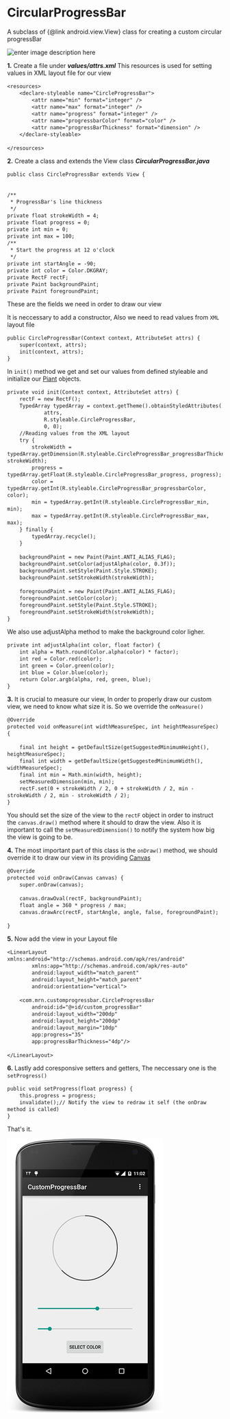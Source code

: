 # CircularProgressBar
A subclass of {@link android.view.View} class for creating a custom circular progressBar

![enter image description here][4]

**1.** Create a file under ***values/attrs.xml***
This resources is used for setting values in XML layout file for our view

    <resources>
        <declare-styleable name="CircleProgressBar">
            <attr name="min" format="integer" />
            <attr name="max" format="integer" />
            <attr name="progress" format="integer" />
            <attr name="progressbarColor" format="color" />
            <attr name="progressBarThickness" format="dimension" />
        </declare-styleable>
    
    </resources>

**2.** Create a class and extends the View class ***CircularProgressBar.java***

    public class CircleProgressBar extends View {
    
    
    /**
     * ProgressBar's line thickness
     */
    private float strokeWidth = 4;
    private float progress = 0;
    private int min = 0;
    private int max = 100;
    /**
     * Start the progress at 12 o'clock
     */
    private int startAngle = -90;
    private int color = Color.DKGRAY;
    private RectF rectF;
    private Paint backgroundPaint;
    private Paint foregroundPaint;


These are the fields we need in order to draw our view

It is neccessary to add a constructor, Also we need to read values from `XML` layout file

    public CircleProgressBar(Context context, AttributeSet attrs) {
        super(context, attrs);
        init(context, attrs);
    }

In `init()` method we get and set our values from defined styleable and initialize our [Piant][2] objects.

    private void init(Context context, AttributeSet attrs) {
        rectF = new RectF();
        TypedArray typedArray = context.getTheme().obtainStyledAttributes(
                attrs,
                R.styleable.CircleProgressBar,
                0, 0);
        //Reading values from the XML layout
        try {
            strokeWidth = typedArray.getDimension(R.styleable.CircleProgressBar_progressBarThickness, strokeWidth);
            progress = typedArray.getFloat(R.styleable.CircleProgressBar_progress, progress);
            color = typedArray.getInt(R.styleable.CircleProgressBar_progressbarColor, color);
            min = typedArray.getInt(R.styleable.CircleProgressBar_min, min);
            max = typedArray.getInt(R.styleable.CircleProgressBar_max, max);
        } finally {
            typedArray.recycle();
        }
    
        backgroundPaint = new Paint(Paint.ANTI_ALIAS_FLAG);
        backgroundPaint.setColor(adjustAlpha(color, 0.3f));
        backgroundPaint.setStyle(Paint.Style.STROKE);
        backgroundPaint.setStrokeWidth(strokeWidth);
    
        foregroundPaint = new Paint(Paint.ANTI_ALIAS_FLAG);
        foregroundPaint.setColor(color);
        foregroundPaint.setStyle(Paint.Style.STROKE);
        foregroundPaint.setStrokeWidth(strokeWidth);
    }
   We also use adjustAlpha method to make the background color ligher.

    private int adjustAlpha(int color, float factor) {
		int alpha = Math.round(Color.alpha(color) * factor);
		int red = Color.red(color);
		int green = Color.green(color);
		int blue = Color.blue(color);
		return Color.argb(alpha, red, green, blue);
	}

**3.** It is crucial to measure our view, In order to properly draw our custom view, we need to know what size it is. So we override the `onMeasure()`

    @Override
    protected void onMeasure(int widthMeasureSpec, int heightMeasureSpec) {
    
        final int height = getDefaultSize(getSuggestedMinimumHeight(), heightMeasureSpec);
        final int width = getDefaultSize(getSuggestedMinimumWidth(), widthMeasureSpec);
        final int min = Math.min(width, height);
        setMeasuredDimension(min, min);
        rectF.set(0 + strokeWidth / 2, 0 + strokeWidth / 2, min - strokeWidth / 2, min - strokeWidth / 2);
    }

You should set the size of the view to the `rectF` object in order to instruct the `canvas.draw()` method where it should to draw the view. Also it is important to call the `setMeasuredDimension()` to notify the system how big the view is going to be.

**4.** The most important part of this class is the `onDraw()` method, we should override it to draw our view in its providing [Canvas][3]

    @Override
    protected void onDraw(Canvas canvas) {
        super.onDraw(canvas);
    
        canvas.drawOval(rectF, backgroundPaint);
        float angle = 360 * progress / max;
        canvas.drawArc(rectF, startAngle, angle, false, foregroundPaint);
    
    }

**5.** Now add the view in your Layout file

       
    
    <LinearLayout xmlns:android="http://schemas.android.com/apk/res/android"
            xmlns:app="http://schemas.android.com/apk/res-auto"
            android:layout_width="match_parent"
            android:layout_height="match_parent"
            android:orientation="vertical">
        
        <com.mrn.customprogressbar.CircleProgressBar
            android:id="@+id/custom_progressBar"
            android:layout_width="200dp"
            android:layout_height="200dp"
            android:layout_margin="10dp"
            app:progress="35"
            app:progressBarThickness="4dp"/>
        
    </LinearLayout>

**6.** Lastly add coresponsive setters and getters, The neccessary one is the `setProgress()`

    public void setProgress(float progress) {
        this.progress = progress;
        invalidate();// Notify the view to redraw it self (the onDraw method is called)
    }

That's it.


  [1]: http://i.stack.imgur.com/g0wrk.png
  [2]: http://developer.android.com/reference/android/graphics/Paint.html
  [3]: http://developer.android.com/reference/android/graphics/Canvas.html
  [4]: http://i.stack.imgur.com/hGYIp.gif
  [5]: http://goo.gl/ze4bAE

![ScreenShot](/ScreenShot-2015-01-14-233007.png)
